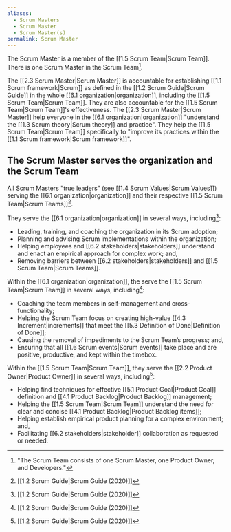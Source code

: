 ```yaml
---
aliases:
  - Scrum Masters
  - Scrum Master
  - Scrum Master(s)
permalink: Scrum Master
---
```

The Scrum Master is a member of the [[1.5 Scrum Team|Scrum Team]]. There is one Scrum Master in the Scrum Team[^scrum-team-definition].

[^scrum-team-definition]: "The Scrum Team consists of one Scrum Master, one Product Owner, and Developers."[^scrum-guide-2020]

The [[2.3 Scrum Master|Scrum Master]] is accountable for establishing [[1.1 Scrum framework|Scrum]] as defined in the [[1.2 Scrum Guide|Scrum Guide]] in the whole [[6.1 organization|organization]], including the [[1.5 Scrum Team|Scrum Team]]. They are also accountable for the [[1.5 Scrum Team|Scrum Team]]'s effectiveness. The [[2.3 Scrum Master|Scrum Master]] help everyone in the [[6.1 organization|organization]] "understand the [[1.3 Scrum theory|Scrum theory]] and practice". They help the [[1.5 Scrum Team|Scrum Team]] specifically to "improve its practices within the [[1.1 Scrum framework|Scrum framework]]".

## The Scrum Master serves the organization and the Scrum Team

All Scrum Masters "true leaders" (see [[1.4 Scrum Values|Scrum Values]]) serving the [[6.1 organization|organization]] and their respective [[1.5 Scrum Team|Scrum Teams]][^scrum-guide-2020].

They serve the [[6.1 organization|organization]] in several ways, including[^scrum-guide-2020]:
- Leading, training, and coaching the organization in its Scrum adoption;
- Planning and advising Scrum implementations within the organization;
- Helping employees and [[6.2 stakeholders|stakeholders]] understand and enact an empirical approach for complex work; and,
- Removing barriers between [[6.2 stakeholders|stakeholders]] and [[1.5 Scrum Team|Scrum Teams]].

Within the [[6.1 organization|organization]], the serve the [[1.5 Scrum Team|Scrum Team]] in several ways, including[^scrum-guide-2020]:
- Coaching the team members in self-management and cross-functionality;
- Helping the Scrum Team focus on creating high-value [[4.3 Increment|increments]] that meet the [[5.3 Definition of Done|Definition of Done]];
- Causing the removal of impediments to the Scrum Team’s progress; and,
- Ensuring that all [[1.6 Scrum events|Scrum events]] take place and are positive, productive, and kept within the timebox.

Within the [[1.5 Scrum Team|Scrum Team]], they serve the [[2.2 Product Owner|Product Owner]] in several ways, including[^scrum-guide-2020]:
- Helping find techniques for effective [[5.1 Product Goal|Product Goal]] definition and [[4.1 Product Backlog|Product Backlog]] management;
- Helping the [[1.5 Scrum Team|Scrum Team]] understand the need for clear and concise [[4.1 Product Backlog|Product Backlog items]];
- Helping establish empirical product planning for a complex environment; and,
- Facilitating [[6.2 stakeholders|stakeholder]] collaboration as requested or needed.



[^scrum-guide-2020]: [[1.2 Scrum Guide|Scrum Guide (2020)]]
